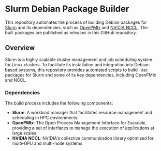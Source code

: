 # Slurm Debian Package Builder

This repository automates the process of building Debian packages for [Slurm](https://www.schedmd.com/download-slurm/) and its dependencies, such as [OpenPMIx](https://github.com/openpmix/openpmix) and [NVIDIA NCCL](https://github.com/NVIDIA/nccl). The built packages are published as releases in this GitHub repository.

## Overview

Slurm is a highly scalable cluster management and job scheduling system for Linux clusters. To facilitate its installation and integration into Debian-based systems, this repository provides automated scripts to build `.deb` packages for Slurm and some of its key dependencies, including OpenPMIx and NCCL.

### Dependencies

The build process includes the following components:
- **Slurm**: A workload manager that facilitates resource management and scheduling in HPC environments.
- **OpenPMIx**: The Open Process Management Interface for Exascale, providing a set of interfaces to manage the execution of applications at large scales.
- **NVIDIA NCCL**: NVIDIA's collective communication library optimized for multi-GPU and multi-node systems.
